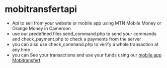 # mobitransfertapi
- Api to sell from your website or mobile app using MTN Mobile Money or Orange Money in Cameroon
- use our predefined files send_command.php to send your commands and check_payment.php to check a payments from the server
- you can also use check_command.php to verify a whole transaction at any time
- you can See your transactions and use your funds using our [mobile app Mobitransfert](https://play.google.com/store/apps/details?id=com.mobitransfert.online).
